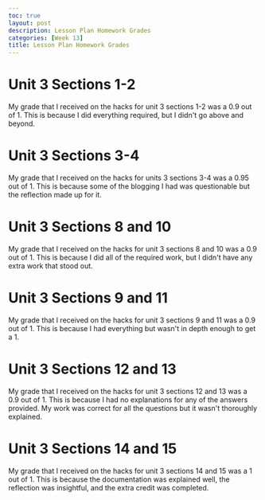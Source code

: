 ```yaml
---
toc: true
layout: post
description: Lesson Plan Homework Grades
categories: [Week 13]
title: Lesson Plan Homework Grades
---
```


# Unit 3 Sections 1-2
My grade that I received on the hacks for unit 3 sections 1-2 was a 0.9 out of 1. This is because I did everything required, but I didn't go above and beyond.

# Unit 3 Sections 3-4
My grade that I received on the hacks for units 3 sections 3-4 was a 0.95 out of 1. This is because some of the blogging I had was questionable but the reflection made up for it.

# Unit 3 Sections 8 and 10
My grade that I received on the hacks for unit 3 sections 8 and 10 was a 0.9 out of 1. This is because I did all of the required work, but I didn't have any extra work that stood out.

# Unit 3 Sections 9 and 11
My grade that I received on the hacks for unit 3 sections 9 and 11 was a 0.9 out of 1. This is because I had everything but wasn't in depth enough to get a 1.

# Unit 3 Sections 12 and 13
My grade that I received on the hacks for unit 3 sections 12 and 13 was a 0.9 out of 1. This is because I had no explanations for any of the answers provided. My work was correct for all the questions but it wasn't thoroughly explained.

# Unit 3 Sections 14 and 15
My grade that I received on the hacks for unit 3 sections 14 and 15 was a 1 out of 1. This is because the documentation was explained well, the reflection was insightful, and the extra credit was completed.